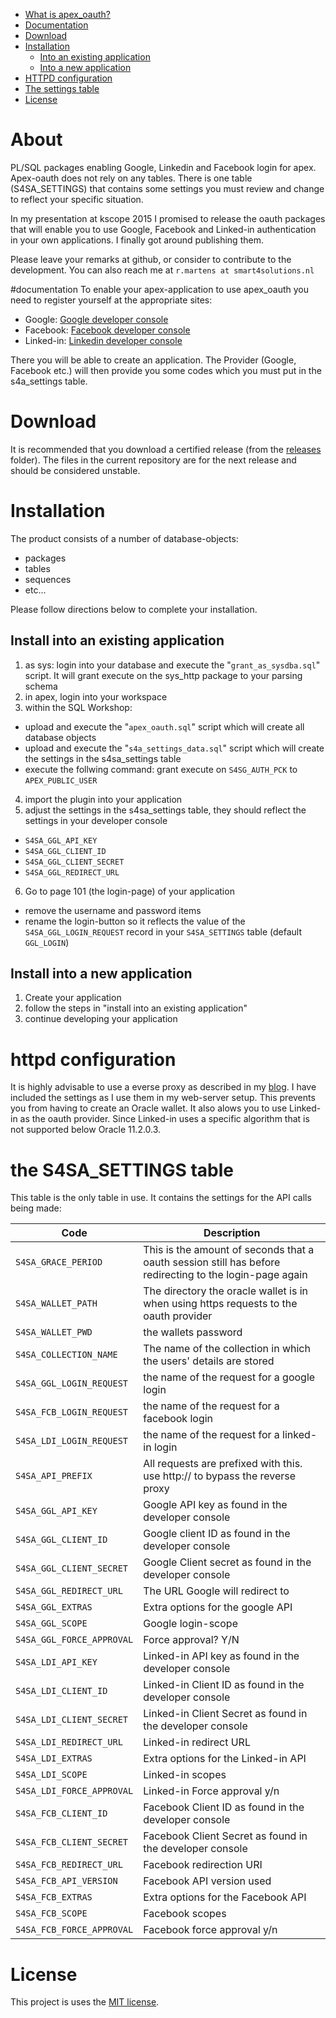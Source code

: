 - [What is apex_oauth?](#about)
- [Documentation](#documentation)
- [Download](#download)
- [Installation](#installation)
  - [Into an existing application](#install-into-an-existing-application)
  - [Into a new application](#install-into-a-new-application)
- [HTTPD configuration](#httpd)
- [The settings table](#the-s4sa_settings-table)
- [License](#license)


# About
PL/SQL packages enabling Google, Linkedin and Facebook login for apex. Apex-oauth does not rely on any tables. There is one table (S4SA_SETTINGS) that contains some settings you must review and change to reflect your specific situation.

In my presentation at kscope 2015 I promised to release the oauth packages that will enable you to use Google, Facebook and Linked-in authentication in your own applications. I finally got around publishing them.

Please leave your remarks at github, or consider to contribute to the development. You can also reach me at `r.martens at smart4solutions.nl`

#documentation
To enable your apex-application to use apex_oauth you need to register yourself at the appropriate sites:

- Google: [Google developer console](https://console.developers.google.com/start)
- Facebook: [Facebook developer console](https://developers.facebook.com/apps)
- Linked-in: [Linkedin developer console](https://www.linkedin.com/developer/apps)

There you will be able to create an application. The Provider (Google, Facebook etc.) will then provide you some codes which you must put in the s4a_settings table.

# Download
It is recommended that you download a certified release (from the [releases](https://github.com/smart4solutions/apex_oauth/releases) folder). The files in the current repository are for the next release and should be considered unstable.

# Installation
The product consists of a number of database-objects:
- packages
- tables
- sequences
- etc...

Please follow directions below to complete your installation.

## Install into an existing application
1. as sys: login into your database and execute the "`grant_as_sysdba.sql`" script. It will grant execute on the sys_http package to your parsing schema
2. in apex, login into your workspace
3. within the SQL Workshop:
  - upload and execute the "`apex_oauth.sql`" script which will create all database objects
  - upload and execute the "`s4a_settings_data.sql`" script which will create the settings in the s4sa_settings table
  - execute the follwing command: grant execute on `S4SG_AUTH_PCK` to `APEX_PUBLIC_USER`
4. import the plugin into your application
5. adjust the settings in the s4sa_settings table, they should reflect the settings in your developer console
  - `S4SA_GGL_API_KEY`
  - `S4SA_GGL_CLIENT_ID`
  - `S4SA_GGL_CLIENT_SECRET`
  - `S4SA_GGL_REDIRECT_URL`
6. Go to page 101 (the login-page) of your application
  - remove the username and password items
  - rename the login-button so it reflects the value of the `S4SA_GGL_LOGIN_REQUEST` record in your `S4SA_SETTINGS` table (default `GGL_LOGIN`)

## Install into a new application
1. Create your application
2. follow the steps in "install into an existing application"
3. continue developing your application

# httpd configuration
It is highly advisable to use a everse proxy as described in my [blog](http://richardmartens.blogspot.nl/2015/07/making-https-webservice-requests-from.html "blogspot").
I have included the settings as I use them in my web-server setup. This prevents you from having to create an Oracle wallet. It also alows you to use Linked-in as the oauth provider. Since Linked-in uses a specific algorithm that is not supported below Oracle 11.2.0.3.

# the S4SA_SETTINGS table
This table is the only table in use. It contains the settings for the API calls being made:

Code | Description
---- | -----------
`S4SA_GRACE_PERIOD` | This is the amount of seconds that a oauth session still has before redirecting to the login-page again
`S4SA_WALLET_PATH` | The directory the oracle wallet is in when using https requests to the oauth provider
`S4SA_WALLET_PWD` | the wallets password
`S4SA_COLLECTION_NAME` | The name of the collection in which the users' details are stored
`S4SA_GGL_LOGIN_REQUEST` | the name of the request for a google login
`S4SA_FCB_LOGIN_REQUEST` | the name of the request for a facebook login
`S4SA_LDI_LOGIN_REQUEST` | the name of the request for a linked-in login
`S4SA_API_PREFIX` | All requests are prefixed with this. use http:// to bypass the reverse proxy
`S4SA_GGL_API_KEY` | Google API key  as found in the developer console
`S4SA_GGL_CLIENT_ID` | Google client ID  as found in the developer console
`S4SA_GGL_CLIENT_SECRET` | Google Client secret as found in the developer console
`S4SA_GGL_REDIRECT_URL` | The URL Google will redirect to
`S4SA_GGL_EXTRAS` | Extra options for the google API
`S4SA_GGL_SCOPE` | Google login-scope
`S4SA_GGL_FORCE_APPROVAL` | Force approval? Y/N
`S4SA_LDI_API_KEY` | Linked-in API key as found in the developer console
`S4SA_LDI_CLIENT_ID` | Linked-in Client ID as found in the developer console
`S4SA_LDI_CLIENT_SECRET` | Linked-in Client Secret as found in the developer console
`S4SA_LDI_REDIRECT_URL` | Linked-in redirect URL
`S4SA_LDI_EXTRAS` | Extra options for the Linked-in API
`S4SA_LDI_SCOPE` | Linked-in scopes
`S4SA_LDI_FORCE_APPROVAL` | Linked-in Force approval y/n
`S4SA_FCB_CLIENT_ID` | Facebook Client ID as found in the developer console
`S4SA_FCB_CLIENT_SECRET` | Facebook Client Secret as found in the developer console
`S4SA_FCB_REDIRECT_URL` | Facebook redirection URI
`S4SA_FCB_API_VERSION` | Facebook API version used
`S4SA_FCB_EXTRAS` | Extra options for the Facebook API
`S4SA_FCB_SCOPE` | Facebook scopes
`S4SA_FCB_FORCE_APPROVAL` | Facebook force approval y/n

# License
This project is uses the [MIT license](LICENSE).
